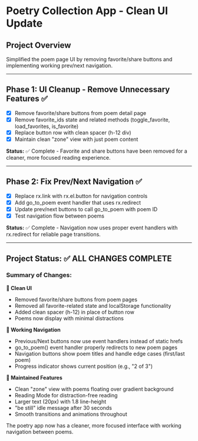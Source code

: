 # Poetry Collection App - Clean UI Update

## Project Overview
Simplified the poem page UI by removing favorite/share buttons and implementing working prev/next navigation.

---

## Phase 1: UI Cleanup - Remove Unnecessary Features ✅
- [x] Remove favorite/share buttons from poem detail page
- [x] Remove favorite_ids state and related methods (toggle_favorite, load_favorites, is_favorite)
- [x] Replace button row with clean spacer (h-12 div)
- [x] Maintain clean "zone" view with just poem content

**Status:** ✅ Complete - Favorite and share buttons have been removed for a cleaner, more focused reading experience.

---

## Phase 2: Fix Prev/Next Navigation ✅
- [x] Replace rx.link with rx.el.button for navigation controls
- [x] Add go_to_poem event handler that uses rx.redirect
- [x] Update prev/next buttons to call go_to_poem with poem ID
- [x] Test navigation flow between poems

**Status:** ✅ Complete - Navigation now uses proper event handlers with rx.redirect for reliable page transitions.

---

## Project Status: ✅ ALL CHANGES COMPLETE

### Summary of Changes:

**🧹 Clean UI**
- Removed favorite/share buttons from poem pages
- Removed all favorite-related state and localStorage functionality
- Added clean spacer (h-12) in place of button row
- Poems now display with minimal distractions

**🔧 Working Navigation**
- Previous/Next buttons now use event handlers instead of static hrefs
- go_to_poem() event handler properly redirects to new poem pages
- Navigation buttons show poem titles and handle edge cases (first/last poem)
- Progress indicator shows current position (e.g., "2 of 3")

**📖 Maintained Features**
- Clean "zone" view with poems floating over gradient background
- Reading Mode for distraction-free reading
- Larger text (20px) with 1.8 line-height
- "be still" idle message after 30 seconds
- Smooth transitions and animations throughout

The poetry app now has a cleaner, more focused interface with working navigation between poems.